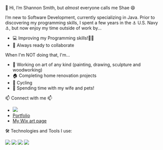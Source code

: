 👋 Hi, I’m Shannon Smith, but _almost_ everyone calls me Shae 😄 

I’m new to Software Development, currently specializing in Java. Prior to discovering my programming skills, I spent a few years in the ⚓ U.S. Navy ⚓, but now enjoy my time outside of work by...

- 💻 Improving my Programming skills!👨‍💻
- 🚀 Always ready to collaborate

When I'm NOT doing that, I'm...

- 🎨 Working on art of any kind (painting, drawing, sculpture and woodworking)
- 🏠 Completing home renovation projects
- 🚴 Cycling
- 🐾 Spending time with my wife and pets!

📫 Connect with me 📫
- <a href="https://www.linkedin.com/in/shae-smith1223/"><img src="https://img.icons8.com/nolan/48/linkedin.png"/></a>
- [Portfolio](https://thereisnospoon1223.github.io/Shannon%20Smith/index.html#top)
- [My Wix art page](https://shae1223.wixsite.com/shannonsmith)


🛠️ Technologies and Tools I use:

  <img src="https://img.icons8.com/color/48/000000/java-coffee-cup-logo--v1.png"/>
  
  <img src="https://img.icons8.com/color/48/000000/html-5--v1.png"/>
  
  <img src="https://img.icons8.com/color/48/000000/css3.png"/>
  
  <img src="https://img.icons8.com/color/48/000000/mysql-logo.png"/>
  


<!---
thereisnospoon1223/thereisnospoon1223 is a ✨ special ✨ repository because its `README.md` (this file) appears on your GitHub profile.
You can click the Preview link to take a look at your changes.
--->
